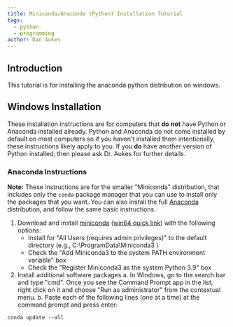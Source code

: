 ```yaml
---
title: Miniconda/Anaconda (Python) Installation Tutorial
tags: 
  - python
  - programming
author: Dan Aukes
---
```


## Introduction

This tutorial is for installing the anaconda python distribution on windows.

## Windows Installation

These installation instructions are for computers that **do** **not** have Python or Anaconda installed already. Python and Anaconda do not come installed by default on most computers so if you haven't installed them intentionally, these instructions likely apply to you. If you **do** have another version of Python installed, then please ask Dr. Aukes for further details.

### Anaconda Instructions

**Note:** These instructions are for the smaller "Miniconda" distribution, that includes only the ```conda``` package manager that you can use to install only the packages that you want.  You can also install the full [Anaconda](https://www.anaconda.com/products/individual#Downloads) distribution, and follow the same basic instructions.

1.  Download and install [miniconda](https://docs.conda.io/en/latest/miniconda.html) ([win64 quick link](https://repo.anaconda.com/miniconda/Miniconda3-latest-Windows-x86_64.exe)) with the following options:
    -   Install for "All Users (requires admin privileges)" to the default directory (e.g., C:\\ProgramData\\Miniconda3 )
    -   Check the "Add Miniconda3 to the system PATH environment variable" box
    -   Check the "Register Miniconda3 as the system Python 3.9" box
2.  Install additional software packages
    a.  In Windows, go to the search bar and type "cmd". Once you see the Command Prompt app in the list, right click on it and choose "Run as administrator" from the contextual menu.
    b.  Paste each of the following lines (one at a time) at the command prompt and press enter:

``` {.bash}
conda update --all
```

